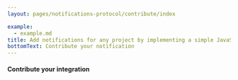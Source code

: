 ```yaml
---
layout: pages/notifications-protocol/contribute/index

example:
  - example.md
title: Add notifications for any project by implementing a simple JavaScript web3 class
bottomText: Contribute your notification
---
```


#### Contribute your integration
